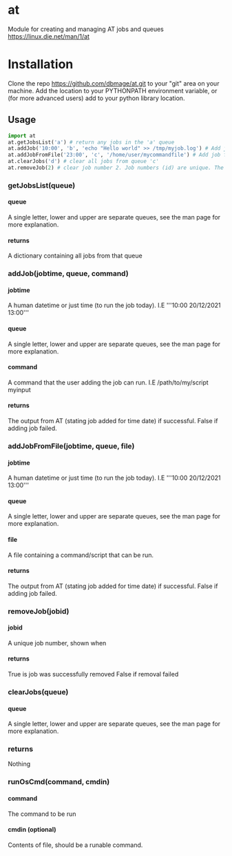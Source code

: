 # at
Module for creating and managing AT jobs and queues
https://linux.die.net/man/1/at

# Installation
Clone the repo https://github.com/dbmage/at.git to your "git" area on your machine.
Add the location to your PYTHONPATH environment variable, or (for more advanced users) add to your python library location.

## Usage
```python
import at
at.getJobsList('a') # return any jobs in the 'a' queue
at.addJob('10:00', 'b', 'echo "Hello world" >> /tmp/myjob.log') # Add job to echo Hello world to a file at 10 am today to queue 'b'
at.addJobFromFile('23:00', 'c', '/home/user/mycommandfile') # Add job from file /home/user/mycommandfile at 11 pm today to queue 'c'
at.clearJobs('d') # clear all jobs from queue 'c'
at.removeJob(2) # clear job number 2. Job numbers (id) are unique. The numbers increment irrelevant of queue
```

### getJobsList(queue)
#### queue
A single letter, lower and upper are separate queues, see the man page for more explanation.
#### returns
A dictionary containing all jobs from that queue


### addJob(jobtime, queue, command)
#### jobtime
A human datetime or just time (to run the job today).
I.E
'''10:00
20/12/2021 13:00'''
#### queue
A single letter, lower and upper are separate queues, see the man page for more explanation.
#### command
A command that the user adding the job can run.
I.E
/path/to/my/script myinput
#### returns
The output from AT (stating job added for time date) if successful.
False if adding job failed.


### addJobFromFile(jobtime, queue, file)
#### jobtime
A human datetime or just time (to run the job today).
I.E
'''10:00
20/12/2021 13:00'''
#### queue
A single letter, lower and upper are separate queues, see the man page for more explanation.
#### file
A file containing a command/script that can be run.
#### returns
The output from AT (stating job added for time date) if successful.
False if adding job failed.


### removeJob(jobid)
#### jobid
A unique job number, shown when 
#### returns
True is job was successfully removed
False if removal failed


### clearJobs(queue)
#### queue
A single letter, lower and upper are separate queues, see the man page for more explanation.
### returns
Nothing


### runOsCmd(command, cmdin)
#### command
The command to be run
#### cmdin (optional)
Contents of file, should be a runable command.


